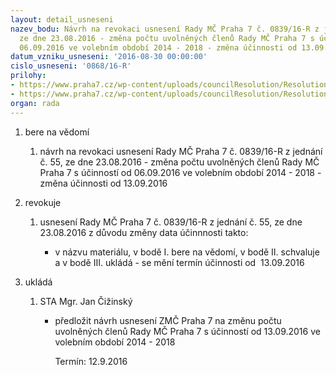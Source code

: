 ```yaml
---
layout: detail_usneseni
nazev_bodu: Návrh na revokaci usnesení Rady MČ Praha 7 č. 0839/16-R z jednání č. 55,
  ze dne 23.08.2016 - změna počtu uvolněných členů Rady MČ Praha 7 s účinností od
  06.09.2016 ve volebním období 2014 - 2018 - změna účinnosti od 13.09.2016
datum_vzniku_usneseni: '2016-08-30 00:00:00'
cislo_usneseni: '0868/16-R'
prilohy:
- https://www.praha7.cz/wp-content/uploads/councilResolution/Resolutions/28137/export/Duvodovazpravarevokace~98341.doc
- https://www.praha7.cz/wp-content/uploads/councilResolution/Resolutions/28137/export/export~297931.pdf
organ: rada
---
```

<ol class="urzList_view" id="urzList">
<li class="urzClass1" id=""><span name="1">bere na vědomí</span> 
<ol class="urzOlClass">
<li class="urzClass2" style="TEXT-ALIGN: left" id=""><span><p>návrh na revokaci usnesení Rady MČ Praha 7 č. 0839/16-R z jednání č. 55, ze dne 23.08.2016 - změna počtu uvolněných členů Rady MČ Praha 7 s účinností od 06.09.2016 ve volebním období 2014 - 2018 - změna účinnosti od 13.09.2016</p></span></li></ol></li>
<li class="urzClass1" id=""><span name="21">revokuje</span> 
<ol class="urzOlClass">
<li class="urzClass2" style="TEXT-ALIGN: left" id=""><span><p>usnesení Rady MČ Praha 7 č. 0839/16-R z jednání č. 55, ze dne 23.08.2016 z důvodu změny data účinnnosti&nbsp;takto:</p></span>
<ul class="urzUlClass">
<li class="urzClass3" style="TEXT-ALIGN: left" id=""><span><p>v názvu materiálu, v bodě I. bere na vědomí, v bodě II. schvaluje a v bodě III. ukládá - se mění termín účinnosti od&nbsp; 13.09.2016</p></span></li></ul></li></ol></li><li class="urzClass1" id="urzUkoly"><span name="1">ukládá</span><ol class="urzOlClass"><li class="urzClass2"><span><p>STA Mgr. Jan Čižinský</p></span><ul class="urzUlClass"><li class="urzClass3"><span><p>předložit návrh usnesení ZMČ Praha 7 na změnu počtu uvolněných členů Rady MČ Praha 7 s účinností od 13.09.2016 ve volebním období 2014 - 2018</p></span><span class="urzUkolTermin">  Termín:&nbsp;12.9.2016</span></li></ul></li></ol></li>
</ol>